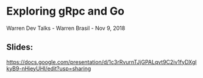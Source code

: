 # Exploring gRpc and Go
 Warren Dev Talks - Warren Brasil - Nov 9, 2018

## Slides: 
https://docs.google.com/presentation/d/1c3rRvurnTJjGPALqvt9C2iv1fyDXglkyB9-nHieyUHI/edit?usp=sharing
